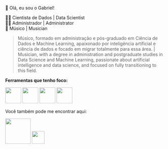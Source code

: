 👋 Olá, eu sou o Gabriel!

👨‍💼 Cientista de Dados | Data Scientist  
👨‍💼 Administrador | Administrator  
🎵 Músico | Musician  

> Músico, formado em administração e pós-graduado em Ciência de Dados e Machine Learning, apaixonado por inteligência artificial e ciência de dados e focado em migrar totalmente para essa área. | Musician, with a degree in administration and postgraduate studies in Data Science and Machine Learning, passionate about artificial intelligence and data science, and focused on fully transitioning to this field.

**Ferramentas que tenho foco:**

<img src="https://upload.wikimedia.org/wikipedia/commons/thumb/0/0a/Python.svg/1024px-Python.svg.png" width="50"> <img src="https://upload.wikimedia.org/wikiversity/en/e/ee/MySQL_Logo.png" width="50"> <img src="https://upload.wikimedia.org/wikipedia/commons/thumb/1/1b/R_logo.svg/1280px-R_logo.svg.png" width="50"> <img src="https://upload.wikimedia.org/wikipedia/commons/thumb/c/cf/New_Power_BI_Logo.svg/1024px-New_Power_BI_Logo.svg.png" width="50">

Você também pode me encontrar aqui: 

[<img src="https://upload.wikimedia.org/wikipedia/commons/thumb/0/01/LinkedIn_Logo.svg/1920px-LinkedIn_Logo.svg.png" width="80">](https://www.linkedin.com/in/gabrielralves/)  [<img src="https://upload.wikimedia.org/wikipedia/commons/thumb/9/95/Instagram_logo_2022.svg/1024px-Instagram_logo_2022.svg.png" width="40">](https://www.instagram.com/gabrielralves/)

